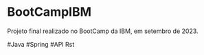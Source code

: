 # BootCampIBM

Projeto final realizado no BootCamp da IBM, em setembro de 2023.

#Java
#Spring
#API Rst
